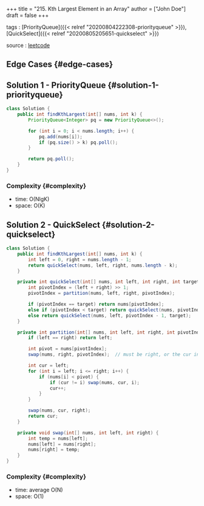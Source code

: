 +++
title = "215. Kth Largest Element in an Array"
author = ["John Doe"]
draft = false
+++

tags
: [PriorityQueue]({{< relref "20200804222308-priorityqueue" >}}), [QuickSelect]({{< relref "20200805205651-quickselect" >}})

source
: [leetcode](https://leetcode.com/problems/kth-largest-element-in-an-array/)


## Edge Cases {#edge-cases}


## Solution 1 - PriorityQueue {#solution-1-priorityqueue}

```java
class Solution {
    public int findKthLargest(int[] nums, int k) {
        PriorityQueue<Integer> pq = new PriorityQueue<>();

        for (int i = 0; i < nums.length; i++) {
            pq.add(nums[i]);
            if (pq.size() > k) pq.poll();
        }

        return pq.poll();
    }
}
```


### Complexity {#complexity}

-   time: O(NlgK)
-   space: O(K)


## Solution 2 - QuickSelect {#solution-2-quickselect}

```java
class Solution {
    public int findKthLargest(int[] nums, int k) {
        int left = 0, right = nums.length - 1;
        return quickSelect(nums, left, right, nums.length - k);
    }

    private int quickSelect(int[] nums, int left, int right, int target) {
        int pivotIndex = (left + right) >> 1;
        pivotIndex = partition(nums, left, right, pivotIndex);

        if (pivotIndex == target) return nums[pivotIndex];
        else if (pivotIndex < target) return quickSelect(nums, pivotIndex + 1, right, target);
        else return quickSelect(nums, left, pivotIndex - 1, target);
    }

    private int partition(int[] nums, int left, int right, int pivotIndex) {
        if (left == right) return left;

        int pivot = nums[pivotIndex];
        swap(nums, right, pivotIndex);  // must be right, or the cur in swap before right can exceed boundary

        int cur = left;
        for (int i = left; i <= right; i++) {
            if (nums[i] < pivot) {
                if (cur != i) swap(nums, cur, i);
                cur++;
            }
        }

        swap(nums, cur, right);
        return cur;
    }

    private void swap(int[] nums, int left, int right) {
        int temp = nums[left];
        nums[left] = nums[right];
        nums[right] = temp;
    }
}
```


### Complexity {#complexity}

-   time: average O(N)
-   space: O(1)
